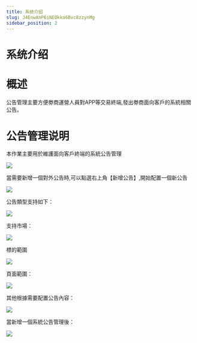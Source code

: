 ```yaml
---
title: 系统介绍
slug: J4EnwAnP6iNEOkka6Bvc8zzynMg
sidebar_position: 2
---
```



# 系统介绍

# 概述

公告管理主要方便劵商運營人員對APP等交易終端,發出劵商面向客戶的系統相關公告。

# 公告管理说明

本作業主要用於維護面向客戶終端的系統公告管理

<img src="/assets/TG3mbm22HoqhT8xVIEOc0Oncn8C.png" src-width="3212" src-height="1612" align="center"/>

當需要新增一個對外公告時,可以點選右上角【新增公告】,開始配置一個新公告

<img src="/assets/XX6dbO7nho8QrVxYLkZckxQWnje.png" src-width="2134" src-height="1518" align="center"/>

公告類型支持如下：                                                                          

<img src="/assets/WIngb4ijJo553xxmlnUcvwoknCd.png" src-width="943" src-height="492" align="center"/>

支持市場：

<img src="/assets/BfRQbKx98oIBfqxL47ocpiKxnie.png" src-width="1118" src-height="676" align="center"/>

標的範圍

<img src="/assets/JuAnbIrgLo0naGx6rnScgLbwnK7.png" src-width="1122" src-height="684" align="center"/>

頁面範圍：

<img src="/assets/SOthbKiDnoCMcKxTJwYc5CURnVh.png" src-width="933" src-height="553" align="center"/>

其他根據需要配置公告內容：

<img src="/assets/By8PbASm1oiy8oxw44ecP67xnUg.png" src-width="963" src-height="1380" align="center"/>

當新增一個系統公告管理後：

<img src="/assets/YqX3bCObioOKxUxIeq2cSuEYnfg.png" src-width="3224" src-height="1506" align="center"/>

